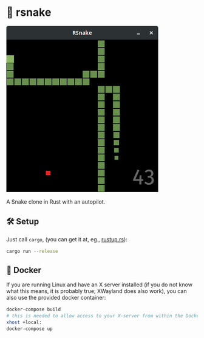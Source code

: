 # :snake: rsnake

![rsnake](example.png)

A Snake clone in Rust with an autopilot.

## :hammer_and_wrench: Setup

Just call `cargo`, (you can get it at, eg., [rustup.rs](https://rustup.rs/)):

```bash
cargo run --release
```

## :whale: Docker

If you are running Linux and have an X server installed (if you do not know what
this means, it is probably true; XWayland does also work), you can also use the provided docker container:

```bash
docker-compose build
# this is needed to allow access to your X-server from within the Docker container
xhost +local:
docker-compose up
```
